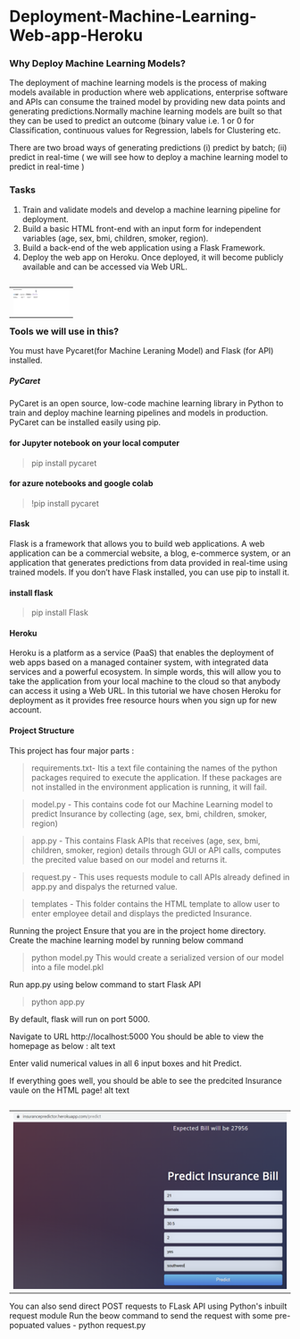 
# Deployment-Machine-Learning-Web-app-Heroku

### Why Deploy Machine Learning Models?

The deployment of machine learning models is the process of making models available in production where web applications, enterprise software and APIs can consume the trained model by providing new data points and generating predictions.Normally machine learning models are built so that they can be used to predict an outcome (binary value i.e. 1 or 0 for Classification, continuous values for Regression, labels for Clustering etc. 

There are two broad ways of generating predictions 
(i) predict by batch; 
(ii) predict in real-time ( we will see how to deploy a machine learning model to predict in real-time )

### Tasks

1) Train and validate models and develop a machine learning pipeline for deployment.
2) Build a basic HTML front-end with an input form for independent variables (age, sex, bmi, children, smoker, region).
3) Build a back-end of the web application using a Flask Framework.
4) Deploy the web app on Heroku. Once deployed, it will become publicly available and can be accessed via Web URL.

<table align='left'>
<tr>
<td><img src='https://github.com/harshakantipudi/Deployment-Machine-Learning-Web-app-Heroku/blob/master/Workflow.png' width='100' /></td>
</tr>
</table>

### Tools we will use in this?

You must have Pycaret(for Machine Leraning Model) and Flask (for API) installed.

##### PyCaret

PyCaret is an open source, low-code machine learning library in Python to train and deploy machine learning pipelines and models in production. PyCaret can be installed easily using pip.

#### for Jupyter notebook on your local computer
> pip install pycaret

#### for azure notebooks and google colab

> !pip install pycaret


#### Flask
Flask is a framework that allows you to build web applications. A web application can be a commercial website, a blog, e-commerce system, or an application that generates predictions from data provided in real-time using trained models. If you don’t have Flask installed, you can use pip to install it.

#### install flask
> pip install Flask


#### Heroku

Heroku is a platform as a service (PaaS) that enables the deployment of web apps based on a managed container system, with integrated data services and a powerful ecosystem. In simple words, this will allow you to take the application from your local machine to the cloud so that anybody can access it using a Web URL. In this tutorial we have chosen Heroku for deployment as it provides free resource hours when you sign up for new account.

#### Project Structure

This project has four major parts :

> requirements.txt- Itis a text file containing the names of the python packages required to execute the application. If these packages are not installed in the environment application is running, it will fail.

> model.py - This contains code fot our Machine Learning model to predict Insurance by collecting (age, sex, bmi, children, smoker, region)

> app.py - This contains Flask APIs that receives (age, sex, bmi, children, smoker, region) details through GUI or API calls, computes the precited value based on our model and returns it.

> request.py - This uses requests module to call APIs already defined in app.py and dispalys the returned value.

> templates - This folder contains the HTML template to allow user to enter employee detail and displays the predicted Insurance. 

Running the project Ensure that you are in the project home directory. Create the machine learning model by running below command

> python model.py This would create a serialized version of our model into a file model.pkl

Run app.py using below command to start Flask API

> python app.py

By default, flask will run on port 5000.

Navigate to URL http://localhost:5000
You should be able to view the homepage as below : alt text

Enter valid numerical values in all 6 input boxes and hit Predict.

If everything goes well, you should be able to see the predcited Insurance vaule on the HTML page! alt text

<table align='left'>
<tr>
<td><img src='https://github.com/harshakantipudi/Deployment-Machine-Learning-Web-app-Heroku/blob/master/Heroku-Insurance-Bill.PNG' width='600' /></td>
</tr>
</table>

You can also send direct POST requests to FLask API using Python's inbuilt request module Run the beow command to send the request with some pre-popuated values -
python request.py
